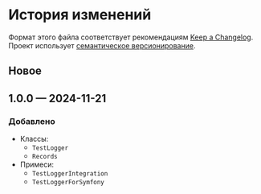 # История изменений

Формат этого файла соответствует рекомендациям
[Keep a Changelog](https://keepachangelog.com/ru/1.0.0/). Проект использует
[семантическое версионирование](http://semver.org/spec/v2.0.0.html).

## Новое

## 1.0.0 — 2024-11-21

### Добавлено

- Классы:
  - `TestLogger`
  - `Records`
- Примеси:
  - `TestLoggerIntegration`
  - `TestLoggerForSymfony`
